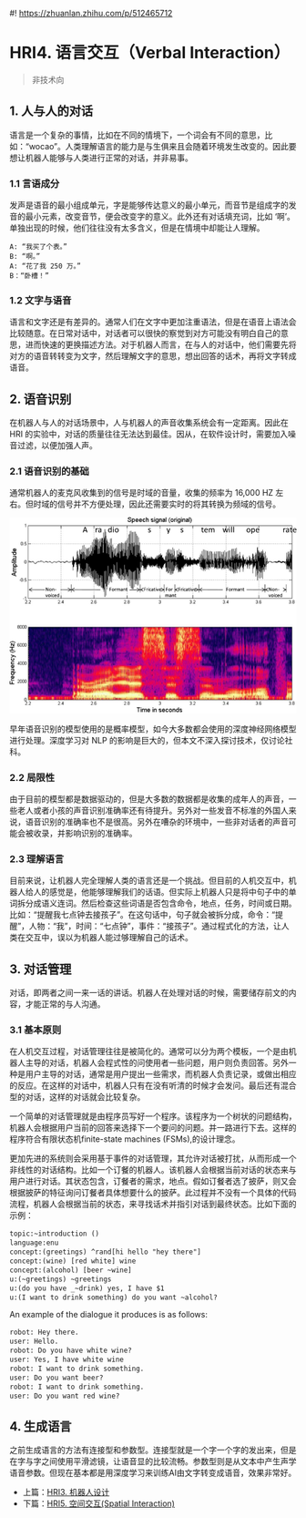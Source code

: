 #! https://zhuanlan.zhihu.com/p/512465712
# HRI4. 语言交互（Verbal Interaction）

> 非技术向

## 1. 人与人的对话

语言是一个复杂的事情，比如在不同的情境下，一个词会有不同的意思，比如：“wocao”。人类理解语言的能力是与生俱来且会随着环境发生改变的。因此要想让机器人能够与人类进行正常的对话，并非易事。


###  1.1 言语成分

发声是语音的最小组成单元，字是能够传达意义的最小单元，而音节是组成字的发音的最小元素，改变音节，便会改变字的意义。此外还有对话填充词，比如 ‘啊’。单独出现的时候，他们往往没有太多含义，但是在情境中却能让人理解。

```
A: “我买了个表。”
B: “啊。”
A: “花了我 250 万。”
B：“卧槽！”
```

### 1.2  文字与语音

语言和文字还是有差异的。通常人们在文字中更加注重语法，但是在语音上语法会比较随意。在日常对话中，对话者可以很快的察觉到对方可能没有明白自己的意思，进而快速的更换描述方法。对于机器人而言，在与人的对话中，他们需要先将对方的语音转转变为文字，然后理解文字的意思，想出回答的话术，再将文字转成语音。

## 2. 语音识别

在机器人与人的对话场景中，人与机器人的声音收集系统会有一定距离。因此在 HRI 的实验中，对话的质量往往无法达到最佳。因从，在软件设计时，需要加入噪音过滤，以便加强人声。

### 2.1 语音识别的基础

通常机器人的麦克风收集到的信号是时域的音量，收集的频率为 16,000 HZ 左右。但时域的信号并不方便处理，因此还需要实时的将其转换为频域的信号。

![](./pics/The-time-domain-speech-signal-and-its-equivalent-spectrogram-The-section-of-the-sentence.png)

早年语音识别的模型使用的是概率模型，如今大多数都会使用的深度神经网络模型进行处理。深度学习对 NLP 的影响是巨大的，但本文不深入探讨技术，仅讨论社科。

### 2.2 局限性

由于目前的模型都是数据驱动的，但是大多数的数据都是收集的成年人的声音，一些老人或者小孩的声音识别准确率还有待提升。另外对一些发音不标准的外国人来说，语音识别的准确率也不是很高。另外在嘈杂的环境中，一些非对话者的声音可能会被收录，并影响识别的准确率。

### 2.3 理解语言

目前来说，让机器人完全理解人类的语言还是一个挑战。但目前的人机交互中，机器人给人的感觉是，他能够理解我们的话语。但实际上机器人只是将中句子中的单词拆分成语义连词。然后检查这些词语是否包含命令，地点，任务，时间或日期。比如：“提醒我七点钟去接孩子”。在这句话中，句子就会被拆分成，命令：“提醒”，人物：“我”，时间：“七点钟”，事件：“接孩子”。通过程式化的方法，让人类在交互中，误以为机器人能过够理解自己的话术。

## 3. 对话管理

对话，即两者之间一来一话的讲话。机器人在处理对话的时候，需要储存前文的内容，才能正常的与人沟通。

### 3.1 基本原则

在人机交互过程，对话管理往往是被简化的。通常可以分为两个模板，一个是由机器人主导的对话，机器人会程式性的问使用者一些问题，用户则负责回答。另外一种是用户主导的对话，通常是用户提出一些需求，而机器人负责记录，或做出相应的反应。在这样的对话中，机器人只有在没有听清的时候才会发问。最后还有混合型的对话，这样的对话就会比较复杂。

一个简单的对话管理就是由程序员写好一个程序。该程序为一个树状的问题结构，机器人会根据用户当前的回答来选择下一个要问的问题。并一路进行下去。这样的程序符合有限状态机finite-state machines (FSMs),的设计理念。

更加先进的系统则会采用基于事件的对话管理，其允许对话被打扰，从而形成一个非线性的对话结构。比如一个订餐的机器人。该机器人会根据当前对话的状态来与用户进行对话。其状态包含，订餐者的需求，地点。假如订餐者选了披萨，则又会根据披萨的特征询问订餐者具体想要什么的披萨。此过程并不没有一个具体的代码流程，机器人会根据当前的状态，来寻找话术并指引对话到最终状态。比如下面的示例：

```
topic:~introduction ()
language:enu
concept:(greetings) ^rand[hi hello "hey there"]
concept:(wine) [red white] wine
concept:(alcohol) [beer ~wine]
u:(~greetings) ~greetings
u:(do you have _~drink) yes, I have $1
u:(I want to drink something) do you want ~alcohol?
```

An example of the dialogue it produces is as follows:
```
robot: Hey there.
user: Hello.
robot: Do you have white wine?
user: Yes, I have white wine
robot: I want to drink something.
user: Do you want beer?
robot: I want to drink something.
user: Do you want red wine?
```

## 4. 生成语言

之前生成语言的方法有连接型和参数型。连接型就是一个字一个字的发出来，但是在字与字之间使用平滑滤镜，让语音显的比较流畅。参数型则是从文本中产生声学语音参数。但现在基本都是用深度学习来训练AI由文字转变成语音，效果非常好。

- 上篇：[HRI3. 机器人设计](https://zhuanlan.zhihu.com/p/512422142)
- 下篇：[HRI5. 空间交互(Spatial Interaction)](https://zhuanlan.zhihu.com/p/512990457)
